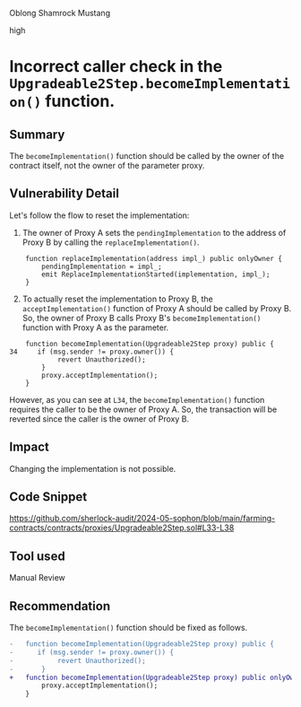 Oblong Shamrock Mustang

high

# Incorrect caller check in the `Upgradeable2Step.becomeImplementation()` function.

## Summary

The `becomeImplementation()` function should be called by the owner of the contract itself, not the owner of the parameter proxy.

## Vulnerability Detail

Let's follow the flow to reset the implementation:

1. The owner of Proxy A sets the `pendingImplementation` to the address of Proxy B by calling the `replaceImplementation()`.

```solidity
    function replaceImplementation(address impl_) public onlyOwner {
        pendingImplementation = impl_;
        emit ReplaceImplementationStarted(implementation, impl_);
    }
```

2. To actually reset the implementation to Proxy B, the `acceptImplementation()` function of Proxy A should be called by Proxy B. So, the owner of Proxy B calls Proxy B's `becomeImplementation()` function with Proxy A as the parameter.

```solidity
    function becomeImplementation(Upgradeable2Step proxy) public {
34     if (msg.sender != proxy.owner()) {
            revert Unauthorized();
        }
        proxy.acceptImplementation();
    }
```

However, as you can see at `L34`, the `becomeImplementation()` function requires the caller to be the owner of Proxy A. So, the transaction will be reverted since the caller is the owner of Proxy B.

## Impact

Changing the implementation is not possible.

## Code Snippet

https://github.com/sherlock-audit/2024-05-sophon/blob/main/farming-contracts/contracts/proxies/Upgradeable2Step.sol#L33-L38

## Tool used

Manual Review

## Recommendation

The `becomeImplementation()` function should be fixed as follows.

```diff
-   function becomeImplementation(Upgradeable2Step proxy) public {
-      if (msg.sender != proxy.owner()) {
-           revert Unauthorized();
-       }
+   function becomeImplementation(Upgradeable2Step proxy) public onlyOwner {
        proxy.acceptImplementation();
    }
```